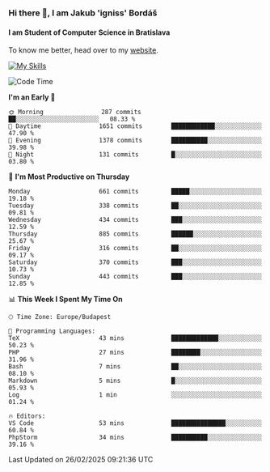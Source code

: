 ### Hi there 👋, I am Jakub 'igniss' Bordáš

#### I am Student of Computer Science in Bratislava
To know me better, head over to my [website](https://bordas.sk).

[![My Skills](https://skillicons.dev/icons?i=js,typescript,html,css,figma,svelte,vue,next,postgresql,nest,express,nodejs)](https://bordas.sk)


<!--START_SECTION:waka-->
![Code Time](http://img.shields.io/badge/Code%20Time-1%2C688%20hrs%2041%20mins-blue)

**I'm an Early 🐤** 

```text
🌞 Morning                287 commits         ██░░░░░░░░░░░░░░░░░░░░░░░   08.33 % 
🌆 Daytime                1651 commits        ████████████░░░░░░░░░░░░░   47.90 % 
🌃 Evening                1378 commits        ██████████░░░░░░░░░░░░░░░   39.98 % 
🌙 Night                  131 commits         █░░░░░░░░░░░░░░░░░░░░░░░░   03.80 % 
```
📅 **I'm Most Productive on Thursday** 

```text
Monday                   661 commits         █████░░░░░░░░░░░░░░░░░░░░   19.18 % 
Tuesday                  338 commits         ██░░░░░░░░░░░░░░░░░░░░░░░   09.81 % 
Wednesday                434 commits         ███░░░░░░░░░░░░░░░░░░░░░░   12.59 % 
Thursday                 885 commits         ██████░░░░░░░░░░░░░░░░░░░   25.67 % 
Friday                   316 commits         ██░░░░░░░░░░░░░░░░░░░░░░░   09.17 % 
Saturday                 370 commits         ███░░░░░░░░░░░░░░░░░░░░░░   10.73 % 
Sunday                   443 commits         ███░░░░░░░░░░░░░░░░░░░░░░   12.85 % 
```


📊 **This Week I Spent My Time On** 

```text
🕑︎ Time Zone: Europe/Budapest

💬 Programming Languages: 
TeX                      43 mins             █████████████░░░░░░░░░░░░   50.23 % 
PHP                      27 mins             ████████░░░░░░░░░░░░░░░░░   31.96 % 
Bash                     7 mins              ██░░░░░░░░░░░░░░░░░░░░░░░   08.10 % 
Markdown                 5 mins              █░░░░░░░░░░░░░░░░░░░░░░░░   05.93 % 
Log                      1 min               ░░░░░░░░░░░░░░░░░░░░░░░░░   01.24 % 

🔥 Editors: 
VS Code                  53 mins             ███████████████░░░░░░░░░░   60.84 % 
PhpStorm                 34 mins             ██████████░░░░░░░░░░░░░░░   39.16 % 
```


 Last Updated on 26/02/2025 09:21:36 UTC
<!--END_SECTION:waka-->
